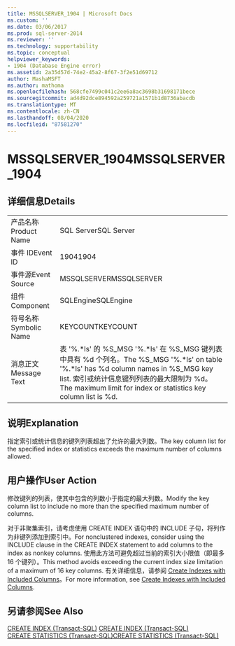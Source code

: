 ```yaml
---
title: MSSQLSERVER_1904 | Microsoft Docs
ms.custom: ''
ms.date: 03/06/2017
ms.prod: sql-server-2014
ms.reviewer: ''
ms.technology: supportability
ms.topic: conceptual
helpviewer_keywords:
- 1904 (Database Engine error)
ms.assetid: 2a35d57d-74e2-45a2-8f67-3f2e51d69712
author: MashaMSFT
ms.author: mathoma
ms.openlocfilehash: 568cfe7499c041c2ee6a8ac3698b31698171bece
ms.sourcegitcommit: ad4d92dce894592a259721a1571b1d8736abacdb
ms.translationtype: MT
ms.contentlocale: zh-CN
ms.lasthandoff: 08/04/2020
ms.locfileid: "87581270"
---
```

# <a name="mssqlserver_1904"></a><span data-ttu-id="8af92-102">MSSQLSERVER_1904</span><span class="sxs-lookup"><span data-stu-id="8af92-102">MSSQLSERVER_1904</span></span>
    
## <a name="details"></a><span data-ttu-id="8af92-103">详细信息</span><span class="sxs-lookup"><span data-stu-id="8af92-103">Details</span></span>  
  
|||  
|-|-|  
|<span data-ttu-id="8af92-104">产品名称</span><span class="sxs-lookup"><span data-stu-id="8af92-104">Product Name</span></span>|<span data-ttu-id="8af92-105">SQL Server</span><span class="sxs-lookup"><span data-stu-id="8af92-105">SQL Server</span></span>|  
|<span data-ttu-id="8af92-106">事件 ID</span><span class="sxs-lookup"><span data-stu-id="8af92-106">Event ID</span></span>|<span data-ttu-id="8af92-107">1904</span><span class="sxs-lookup"><span data-stu-id="8af92-107">1904</span></span>|  
|<span data-ttu-id="8af92-108">事件源</span><span class="sxs-lookup"><span data-stu-id="8af92-108">Event Source</span></span>|<span data-ttu-id="8af92-109">MSSQLSERVER</span><span class="sxs-lookup"><span data-stu-id="8af92-109">MSSQLSERVER</span></span>|  
|<span data-ttu-id="8af92-110">组件</span><span class="sxs-lookup"><span data-stu-id="8af92-110">Component</span></span>|<span data-ttu-id="8af92-111">SQLEngine</span><span class="sxs-lookup"><span data-stu-id="8af92-111">SQLEngine</span></span>|  
|<span data-ttu-id="8af92-112">符号名称</span><span class="sxs-lookup"><span data-stu-id="8af92-112">Symbolic Name</span></span>|<span data-ttu-id="8af92-113">KEYCOUNT</span><span class="sxs-lookup"><span data-stu-id="8af92-113">KEYCOUNT</span></span>|  
|<span data-ttu-id="8af92-114">消息正文</span><span class="sxs-lookup"><span data-stu-id="8af92-114">Message Text</span></span>|<span data-ttu-id="8af92-115">表 '%.\*ls' 的 %S_MSG '%.\*ls' 在 %S_MSG 键列表中具有 %d 个列名。</span><span class="sxs-lookup"><span data-stu-id="8af92-115">The %S_MSG '%.\*ls' on table '%.\*ls' has %d column names in %S_MSG key list.</span></span> <span data-ttu-id="8af92-116">索引或统计信息键列列表的最大限制为 %d。</span><span class="sxs-lookup"><span data-stu-id="8af92-116">The maximum limit for index or statistics key column list is %d.</span></span>|  
  
## <a name="explanation"></a><span data-ttu-id="8af92-117">说明</span><span class="sxs-lookup"><span data-stu-id="8af92-117">Explanation</span></span>  
 <span data-ttu-id="8af92-118">指定索引或统计信息的键列列表超出了允许的最大列数。</span><span class="sxs-lookup"><span data-stu-id="8af92-118">The key column list for the specified index or statistics exceeds the maximum number of columns allowed.</span></span>  
  
## <a name="user-action"></a><span data-ttu-id="8af92-119">用户操作</span><span class="sxs-lookup"><span data-stu-id="8af92-119">User Action</span></span>  
 <span data-ttu-id="8af92-120">修改键列的列表，使其中包含的列数小于指定的最大列数。</span><span class="sxs-lookup"><span data-stu-id="8af92-120">Modify the key column list to include no more than the specified maximum number of columns.</span></span>  
  
 <span data-ttu-id="8af92-121">对于非聚集索引，请考虑使用 CREATE INDEX 语句中的 INCLUDE 子句，将列作为非键列添加到索引中。</span><span class="sxs-lookup"><span data-stu-id="8af92-121">For nonclustered indexes, consider using the INCLUDE clause in the CREATE INDEX statement to add columns to the index as nonkey columns.</span></span> <span data-ttu-id="8af92-122">使用此方法可避免超过当前的索引大小限值（即最多 16 个键列）。</span><span class="sxs-lookup"><span data-stu-id="8af92-122">This method avoids exceeding the current index size limitation of a maximum of 16 key columns.</span></span> <span data-ttu-id="8af92-123">有关详细信息，请参阅 [Create Indexes with Included Columns](../indexes/create-indexes-with-included-columns.md)。</span><span class="sxs-lookup"><span data-stu-id="8af92-123">For more information, see [Create Indexes with Included Columns](../indexes/create-indexes-with-included-columns.md).</span></span>  
  
## <a name="see-also"></a><span data-ttu-id="8af92-124">另请参阅</span><span class="sxs-lookup"><span data-stu-id="8af92-124">See Also</span></span>  
 <span data-ttu-id="8af92-125">[CREATE INDEX (Transact-SQL)](/sql/t-sql/statements/create-index-transact-sql) </span><span class="sxs-lookup"><span data-stu-id="8af92-125">[CREATE INDEX &#40;Transact-SQL&#41;](/sql/t-sql/statements/create-index-transact-sql) </span></span>  
 [<span data-ttu-id="8af92-126">CREATE STATISTICS (Transact-SQL)</span><span class="sxs-lookup"><span data-stu-id="8af92-126">CREATE STATISTICS &#40;Transact-SQL&#41;</span></span>](/sql/t-sql/statements/create-statistics-transact-sql)  
  
  
